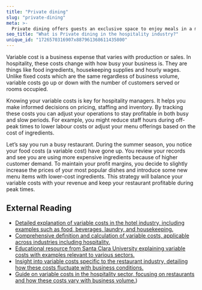 ```yaml
---
title: "Private dining"
slug: "private-dining"
meta: >-
  Private dining offers guests an exclusive space to enjoy meals in a more intimate setting, often with personalised service, ideal for special occasions or business meetings.
seo_title: "What is Private dining in the hospitality industry?"
unique_id: "1726570316907x887961368611435800"
---
```


Variable cost is a business expense that varies with production or sales. In hospitality, these costs change with how busy your business is. They are things like food ingredients, housekeeping supplies and hourly wages. Unlike fixed costs which are the same regardless of business volume, variable costs go up or down with the number of customers served or rooms occupied.

Knowing your variable costs is key for hospitality managers. It helps you make informed decisions on pricing, staffing and inventory. By tracking these costs you can adjust your operations to stay profitable in both busy and slow periods. For example, you might reduce staff hours during off-peak times to lower labour costs or adjust your menu offerings based on the cost of ingredients.

Let’s say you run a busy restaurant. During the summer season, you notice your food costs (a variable cost) have gone up. You review your records and see you are using more expensive ingredients because of higher customer demand. To maintain your profit margins, you decide to slightly increase the prices of your most popular dishes and introduce some new menu items with lower-cost ingredients. This strategy will balance your variable costs with your revenue and keep your restaurant profitable during peak times.

## External Reading

- [Detailed explanation of variable costs in the hotel industry, including examples such as food, beverages, laundry, and housekeeping.](https://catalaconsulting.co.uk/hotel-variable-costs/#:~:text=Definition%20of%20variable%20costs,-First%2C%20let's%20define)
- [Comprehensive definition and calculation of variable costs, applicable across industries including hospitality.](https://www.investopedia.com/terms/v/variablecost.asp#:~:text=Key%20Takeaways-,A%20variable%20cost%20is%20an%20expense%20that%20changes%20in%20proportion,sales%20decrease%2C%20variable%20costs%20decrease.)
- [Educational resource from Santa Clara University explaining variable costs with examples relevant to various sectors.](https://www.scu.edu/media/mobi/Fixed-and-Variable-Costs.pdf)
- [Insight into variable costs specific to the restaurant industry, detailing how these costs fluctuate with business conditions.](https://www.eposnow.com/us/resources/variable-costs-for-a-restaurant/#:~:text=Examples%20of%20variable%20expenses%20in,and%20condition%20of%20the%20building.)
- [Guide on variable costs in the hospitality sector, focusing on restaurants and how these costs vary with business volume.](https://nory.ai/blog/guide-to-restaurant-fixed-and-variable-costs/#:~:text=What%20are%20variable%20costs%20in,the%20cost%20of%20goods%20sold))